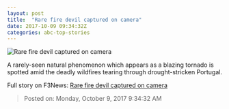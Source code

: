 ```yaml
---
layout: post
title:  "Rare fire devil captured on camera"
date: 2017-10-09 09:34:32Z
categories: abc-top-stories
---
```


![Rare fire devil captured on camera](http://www.abc.net.au/news/image/9032106-1x1-700x700.jpg)

A rarely-seen natural phenomenon which appears as a blazing tornado is spotted amid the deadly wildfires tearing through drought-stricken Portugal.


Full story on F3News: [Rare fire devil captured on camera](http://www.f3nws.com/n/uvyWe)

> Posted on: Monday, October 9, 2017 9:34:32 AM
